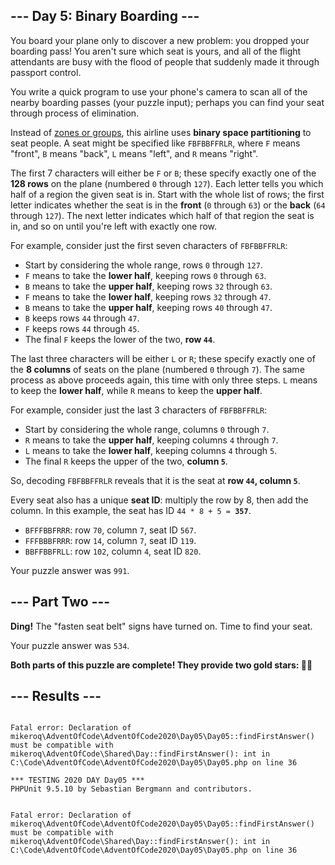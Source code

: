 <article class="day-desc"><h2>--- Day 5: Binary Boarding ---</h2><p>You board your plane only to discover a new problem: you dropped your boarding pass! You aren't sure which seat is yours, and all of the flight attendants are busy with the flood of people that suddenly made it through passport control.</p>
<p>You write a <span title="No problem!">quick program</span> to use your phone's camera to scan all of the nearby boarding passes (your puzzle input); perhaps you can find your seat through process of elimination.</p>
<p>Instead of <a target="_blank" href="https://www.youtube.com/watch?v=oAHbLRjF0vo">zones or groups</a>, this airline uses <b>binary space partitioning</b> to seat people. A seat might be specified like <code>FBFBBFFRLR</code>, where <code>F</code> means "front", <code>B</code> means "back", <code>L</code> means "left", and <code>R</code> means "right".</p>
<p>The first 7 characters will either be <code>F</code> or <code>B</code>; these specify exactly one of the <b>128 rows</b> on the plane (numbered <code>0</code> through <code>127</code>). Each letter tells you which half of a region the given seat is in. Start with the whole list of rows; the first letter indicates whether the seat is in the <b>front</b> (<code>0</code> through <code>63</code>) or the <b>back</b> (<code>64</code> through <code>127</code>). The next letter indicates which half of that region the seat is in, and so on until you're left with exactly one row.</p>
<p>For example, consider just the first seven characters of <code>FBFBBFFRLR</code>:</p>
<ul>
<li>Start by considering the whole range, rows <code>0</code> through <code>127</code>.</li>
<li><code>F</code> means to take the <b>lower half</b>, keeping rows <code>0</code> through <code>63</code>.</li>
<li><code>B</code> means to take the <b>upper half</b>, keeping rows <code>32</code> through <code>63</code>.</li>
<li><code>F</code> means to take the <b>lower half</b>, keeping rows <code>32</code> through <code>47</code>.</li>
<li><code>B</code> means to take the <b>upper half</b>, keeping rows <code>40</code> through <code>47</code>.</li>
<li><code>B</code> keeps rows <code>44</code> through <code>47</code>.</li>
<li><code>F</code> keeps rows <code>44</code> through <code>45</code>.</li>
<li>The final <code>F</code> keeps the lower of the two, <b>row <code>44</code></b>.</li>
</ul>
<p>The last three characters will be either <code>L</code> or <code>R</code>; these specify exactly one of the <b>8 columns</b> of seats on the plane (numbered <code>0</code> through <code>7</code>). The same process as above proceeds again, this time with only three steps.  <code>L</code> means to keep the <b>lower half</b>, while <code>R</code> means to keep the <b>upper half</b>.</p>
<p>For example, consider just the last 3 characters of <code>FBFBBFFRLR</code>:</p>
<ul>
<li>Start by considering the whole range, columns <code>0</code> through <code>7</code>.</li>
<li><code>R</code> means to take the <b>upper half</b>, keeping columns <code>4</code> through <code>7</code>.</li>
<li><code>L</code> means to take the <b>lower half</b>, keeping columns <code>4</code> through <code>5</code>.</li>
<li>The final <code>R</code> keeps the upper of the two, <b>column <code>5</code></b>.</li>
</ul>
<p>So, decoding <code>FBFBBFFRLR</code> reveals that it is the seat at <b>row <code>44</code>, column <code>5</code></b>.</p>
<p>Every seat also has a unique <b>seat ID</b>: multiply the row by 8, then add the column. In this example, the seat has ID <code>44 * 8 + 5 = <b>357</b></code>.</p>

<ul>
<li><code>BFFFBBFRRR</code>: row <code>70</code>, column <code>7</code>, seat ID <code>567</code>.</li>
<li><code>FFFBBBFRRR</code>: row <code>14</code>, column <code>7</code>, seat ID <code>119</code>.</li>
<li><code>BBFFBBFRLL</code>: row <code>102</code>, column <code>4</code>, seat ID <code>820</code>.</li>
</ul>

</article>
<p>Your puzzle answer was <code>991</code>.</p><article class="day-desc"><h2 id="part2">--- Part Two ---</h2><p><b>Ding!</b> The "fasten seat belt" signs have turned on. Time to find your seat.</p>



</article>
<p>Your puzzle answer was <code>534</code>.</p><p class="day-success"><b>Both parts of this puzzle are complete! They provide two gold stars: 🌟🌟</b></p>
<h2>--- Results ---</h2>
<pre><code>
Fatal error: Declaration of mikeroq\AdventOfCode\AdventOfCode2020\Day05\Day05::findFirstAnswer() must be compatible with mikeroq\AdventOfCode\Shared\Day::findFirstAnswer(): int in C:\Code\AdventOfCode\AdventOfCode2020\Day05\Day05.php on line 36
</code></pre>
<pre><code>*** TESTING 2020 DAY Day05 ***
PHPUnit 9.5.10 by Sebastian Bergmann and contributors.


Fatal error: Declaration of mikeroq\AdventOfCode\AdventOfCode2020\Day05\Day05::findFirstAnswer() must be compatible with mikeroq\AdventOfCode\Shared\Day::findFirstAnswer(): int in C:\Code\AdventOfCode\AdventOfCode2020\Day05\Day05.php on line 36
</code></pre>